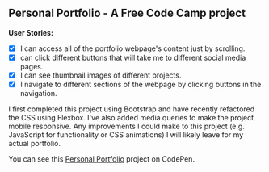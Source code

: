 ## Personal Portfolio -  A Free Code Camp project

**User Stories:**
- [x] I can access all of the portfolio webpage's content just by scrolling.
- [x] can click different buttons that will take me to different social media pages.
- [x] I can see thumbnail images of different projects.
- [x] I navigate to different sections of the webpage by clicking buttons in the navigation.

I first completed this project using Bootstrap and have recently refactored the CSS using Flexbox. I've also added media queries to make the project mobile responsive. Any improvements I could make to this project (e.g. JavaScript for functionality or CSS animations) I will likely leave for my actual portfolio.

You can see this [Personal Portfolio](https://codepen.io/Pagey/pen/xLyeNz) project on CodePen.
